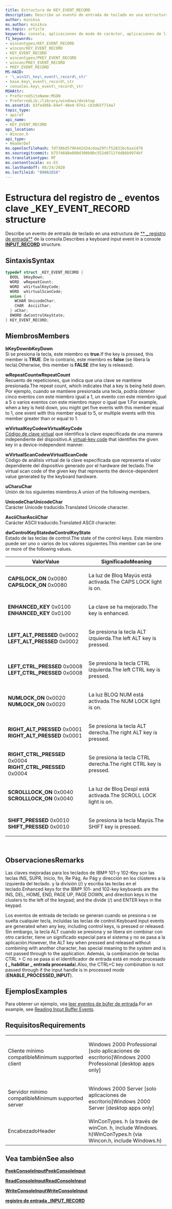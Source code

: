 ```yaml
---
title: Estructura de KEY_EVENT_RECORD
description: Describe un evento de entrada de teclado en una estructura de registro de entrada de la consola \_ .
author: miniksa
ms.author: miniksa
ms.topic: article
keywords: consola, aplicaciones de modo de carácter, aplicaciones de línea de comandos, aplicaciones de terminal, API de consola
f1_keywords:
- wincontypes/KEY_EVENT_RECORD
- wincon/KEY_EVENT_RECORD
- KEY_EVENT_RECORD
- wincontypes/PKEY_EVENT_RECORD
- wincon/PKEY_EVENT_RECORD
- PKEY_EVENT_RECORD
MS-HAID:
- '\_win32\_key\_event\_record\_str'
- base.key\_event\_record\_str
- consoles.key\_event\_record\_str
MSHAttr:
- PreferredSiteName:MSDN
- PreferredLib:/library/windows/desktop
ms.assetid: b3fed86b-84ef-48e4-97e1-cb3d65f714a7
topic_type:
- apiref
api_name:
- KEY_EVENT_RECORD
api_location:
- Wincon.h
api_type:
- HeaderDef
ms.openlocfilehash: fd7386d5796442d34cdaa29fcf52831bc6aa1d78
ms.sourcegitcommit: b75f4688e080d300b80c552d0711fdd86b9974bf
ms.translationtype: MT
ms.contentlocale: es-ES
ms.lasthandoff: 08/24/2020
ms.locfileid: "89061016"
---
```

# <a name="key_event_record-structure"></a><span data-ttu-id="4eb88-104">Estructura del registro de \_ eventos clave \_</span><span class="sxs-lookup"><span data-stu-id="4eb88-104">KEY\_EVENT\_RECORD structure</span></span>


<span data-ttu-id="4eb88-105">Describe un evento de entrada de teclado en una estructura de [\*\* \_ registro de entrada\*\*](input-record-str.md) de la consola.</span><span class="sxs-lookup"><span data-stu-id="4eb88-105">Describes a keyboard input event in a console [**INPUT\_RECORD**](input-record-str.md) structure.</span></span>

<a name="syntax"></a><span data-ttu-id="4eb88-106">Sintaxis</span><span class="sxs-lookup"><span data-stu-id="4eb88-106">Syntax</span></span>
------

```C
typedef struct _KEY_EVENT_RECORD {
  BOOL  bKeyDown;
  WORD  wRepeatCount;
  WORD  wVirtualKeyCode;
  WORD  wVirtualScanCode;
  union {
    WCHAR UnicodeChar;
    CHAR  AsciiChar;
  } uChar;
  DWORD dwControlKeyState;
} KEY_EVENT_RECORD;
```

<a name="members"></a><span data-ttu-id="4eb88-107">Miembros</span><span class="sxs-lookup"><span data-stu-id="4eb88-107">Members</span></span>
-------

<span data-ttu-id="4eb88-108">**bKeyDown**</span><span class="sxs-lookup"><span data-stu-id="4eb88-108">**bKeyDown**</span></span>  
<span data-ttu-id="4eb88-109">Si se presiona la tecla, este miembro es **true**.</span><span class="sxs-lookup"><span data-stu-id="4eb88-109">If the key is pressed, this member is **TRUE**.</span></span> <span data-ttu-id="4eb88-110">De lo contrario, este miembro es **false** (se libera la tecla).</span><span class="sxs-lookup"><span data-stu-id="4eb88-110">Otherwise, this member is **FALSE** (the key is released).</span></span>

<span data-ttu-id="4eb88-111">**wRepeatCount**</span><span class="sxs-lookup"><span data-stu-id="4eb88-111">**wRepeatCount**</span></span>  
<span data-ttu-id="4eb88-112">Recuento de repeticiones, que indica que una clave se mantiene presionada.</span><span class="sxs-lookup"><span data-stu-id="4eb88-112">The repeat count, which indicates that a key is being held down.</span></span> <span data-ttu-id="4eb88-113">Por ejemplo, cuando se mantiene presionada una tecla, podría obtener cinco eventos con este miembro igual a 1, un evento con este miembro igual a 5 o varios eventos con este miembro mayor o igual que 1.</span><span class="sxs-lookup"><span data-stu-id="4eb88-113">For example, when a key is held down, you might get five events with this member equal to 1, one event with this member equal to 5, or multiple events with this member greater than or equal to 1.</span></span>

<span data-ttu-id="4eb88-114">**wVirtualKeyCode**</span><span class="sxs-lookup"><span data-stu-id="4eb88-114">**wVirtualKeyCode**</span></span>  
<span data-ttu-id="4eb88-115">[Código de clave virtual](https://msdn.microsoft.com/library/windows/desktop/dd375731(v=vs.85).aspx) que identifica la clave especificada de una manera independiente del dispositivo.</span><span class="sxs-lookup"><span data-stu-id="4eb88-115">A [virtual-key code](https://msdn.microsoft.com/library/windows/desktop/dd375731(v=vs.85).aspx) that identifies the given key in a device-independent manner.</span></span>

<span data-ttu-id="4eb88-116">**wVirtualScanCode**</span><span class="sxs-lookup"><span data-stu-id="4eb88-116">**wVirtualScanCode**</span></span>  
<span data-ttu-id="4eb88-117">Código de análisis virtual de la clave especificada que representa el valor dependiente del dispositivo generado por el hardware del teclado.</span><span class="sxs-lookup"><span data-stu-id="4eb88-117">The virtual scan code of the given key that represents the device-dependent value generated by the keyboard hardware.</span></span>

<span data-ttu-id="4eb88-118">**uChar**</span><span class="sxs-lookup"><span data-stu-id="4eb88-118">**uChar**</span></span>  
<span data-ttu-id="4eb88-119">Unión de los siguientes miembros.</span><span class="sxs-lookup"><span data-stu-id="4eb88-119">A union of the following members.</span></span>

<span data-ttu-id="4eb88-120">**UnicodeChar**</span><span class="sxs-lookup"><span data-stu-id="4eb88-120">**UnicodeChar**</span></span>  
<span data-ttu-id="4eb88-121">Carácter Unicode traducido.</span><span class="sxs-lookup"><span data-stu-id="4eb88-121">Translated Unicode character.</span></span>

<span data-ttu-id="4eb88-122">**AsciiChar**</span><span class="sxs-lookup"><span data-stu-id="4eb88-122">**AsciiChar**</span></span>  
<span data-ttu-id="4eb88-123">Carácter ASCII traducido.</span><span class="sxs-lookup"><span data-stu-id="4eb88-123">Translated ASCII character.</span></span>

<span data-ttu-id="4eb88-124">**dwControlKeyState**</span><span class="sxs-lookup"><span data-stu-id="4eb88-124">**dwControlKeyState**</span></span>  
<span data-ttu-id="4eb88-125">Estado de las teclas de control.</span><span class="sxs-lookup"><span data-stu-id="4eb88-125">The state of the control keys.</span></span> <span data-ttu-id="4eb88-126">Este miembro puede ser uno o varios de los valores siguientes.</span><span class="sxs-lookup"><span data-stu-id="4eb88-126">This member can be one or more of the following values.</span></span>

<table>
<colgroup>
<col width="50%" />
<col width="50%" />
</colgroup>
<thead>
<tr class="header">
<th><span data-ttu-id="4eb88-127">Valor</span><span class="sxs-lookup"><span data-stu-id="4eb88-127">Value</span></span></th>
<th><span data-ttu-id="4eb88-128">Significado</span><span class="sxs-lookup"><span data-stu-id="4eb88-128">Meaning</span></span></th>
</tr>
</thead>
<tbody>
<tr class="odd">
<td><span data-ttu-id="4eb88-129"><span id="CAPSLOCK_ON"></span><span id="capslock_on"></span>
<strong>CAPSLOCK_ON</strong> 0x0080</span><span class="sxs-lookup"><span data-stu-id="4eb88-129"><span id="CAPSLOCK_ON"></span><span id="capslock_on"></span>
<strong>CAPSLOCK_ON</strong> 0x0080</span></span></td>
<td><p><span data-ttu-id="4eb88-130">La luz de Bloq Mayús está activada.</span><span class="sxs-lookup"><span data-stu-id="4eb88-130">The CAPS LOCK light is on.</span></span></p></td>
</tr>
<tr class="even">
<td><span data-ttu-id="4eb88-131"><span id="ENHANCED_KEY"></span><span id="enhanced_key"></span>
<strong>ENHANCED_KEY</strong> 0x0100</span><span class="sxs-lookup"><span data-stu-id="4eb88-131"><span id="ENHANCED_KEY"></span><span id="enhanced_key"></span>
<strong>ENHANCED_KEY</strong> 0x0100</span></span></td>
<td><p><span data-ttu-id="4eb88-132">La clave se ha mejorado.</span><span class="sxs-lookup"><span data-stu-id="4eb88-132">The key is enhanced.</span></span></p></td>
</tr>
<tr class="odd">
<td><span data-ttu-id="4eb88-133"><span id="LEFT_ALT_PRESSED"></span><span id="left_alt_pressed"></span>
<strong>LEFT_ALT_PRESSED</strong> 0x0002</span><span class="sxs-lookup"><span data-stu-id="4eb88-133"><span id="LEFT_ALT_PRESSED"></span><span id="left_alt_pressed"></span>
<strong>LEFT_ALT_PRESSED</strong> 0x0002</span></span></td>
<td><p><span data-ttu-id="4eb88-134">Se presiona la tecla ALT izquierda.</span><span class="sxs-lookup"><span data-stu-id="4eb88-134">The left ALT key is pressed.</span></span></p></td>
</tr>
<tr class="even">
<td><span data-ttu-id="4eb88-135"><span id="LEFT_CTRL_PRESSED"></span><span id="left_ctrl_pressed"></span>
<strong>LEFT_CTRL_PRESSED</strong> 0x0008</span><span class="sxs-lookup"><span data-stu-id="4eb88-135"><span id="LEFT_CTRL_PRESSED"></span><span id="left_ctrl_pressed"></span>
<strong>LEFT_CTRL_PRESSED</strong> 0x0008</span></span></td>
<td><p><span data-ttu-id="4eb88-136">Se presiona la tecla CTRL izquierda.</span><span class="sxs-lookup"><span data-stu-id="4eb88-136">The left CTRL key is pressed.</span></span></p></td>
</tr>
<tr class="odd">
<td><span data-ttu-id="4eb88-137"><span id="NUMLOCK_ON"></span><span id="numlock_on"></span>
<strong>NUMLOCK_ON</strong> 0x0020</span><span class="sxs-lookup"><span data-stu-id="4eb88-137"><span id="NUMLOCK_ON"></span><span id="numlock_on"></span>
<strong>NUMLOCK_ON</strong> 0x0020</span></span></td>
<td><p><span data-ttu-id="4eb88-138">La luz BLOQ NUM está activada.</span><span class="sxs-lookup"><span data-stu-id="4eb88-138">The NUM LOCK light is on.</span></span></p></td>
</tr>
<tr class="even">
<td><span data-ttu-id="4eb88-139"><span id="RIGHT_ALT_PRESSED"></span><span id="right_alt_pressed"></span>
<strong>RIGHT_ALT_PRESSED</strong> 0x0001</span><span class="sxs-lookup"><span data-stu-id="4eb88-139"><span id="RIGHT_ALT_PRESSED"></span><span id="right_alt_pressed"></span>
<strong>RIGHT_ALT_PRESSED</strong> 0x0001</span></span></td>
<td><p><span data-ttu-id="4eb88-140">Se presiona la tecla ALT derecha.</span><span class="sxs-lookup"><span data-stu-id="4eb88-140">The right ALT key is pressed.</span></span></p></td>
</tr>
<tr class="odd">
<td><span data-ttu-id="4eb88-141"><span id="RIGHT_CTRL_PRESSED"></span><span id="right_ctrl_pressed"></span>
<strong>RIGHT_CTRL_PRESSED</strong> 0x0004</span><span class="sxs-lookup"><span data-stu-id="4eb88-141"><span id="RIGHT_CTRL_PRESSED"></span><span id="right_ctrl_pressed"></span>
<strong>RIGHT_CTRL_PRESSED</strong> 0x0004</span></span></td>
<td><p><span data-ttu-id="4eb88-142">Se presiona la tecla CTRL derecha.</span><span class="sxs-lookup"><span data-stu-id="4eb88-142">The right CTRL key is pressed.</span></span></p></td>
</tr>
<tr class="even">
<td><span data-ttu-id="4eb88-143"><span id="SCROLLLOCK_ON"></span><span id="scrolllock_on"></span>
<strong>SCROLLLOCK_ON</strong> 0x0040</span><span class="sxs-lookup"><span data-stu-id="4eb88-143"><span id="SCROLLLOCK_ON"></span><span id="scrolllock_on"></span>
<strong>SCROLLLOCK_ON</strong> 0x0040</span></span></td>
<td><p><span data-ttu-id="4eb88-144">La luz de Bloq Despl está activada.</span><span class="sxs-lookup"><span data-stu-id="4eb88-144">The SCROLL LOCK light is on.</span></span></p></td>
</tr>
<tr class="odd">
<td><span data-ttu-id="4eb88-145"><span id="SHIFT_PRESSED"></span><span id="shift_pressed"></span>
<strong>SHIFT_PRESSED</strong> 0x0010</span><span class="sxs-lookup"><span data-stu-id="4eb88-145"><span id="SHIFT_PRESSED"></span><span id="shift_pressed"></span>
<strong>SHIFT_PRESSED</strong> 0x0010</span></span></td>
<td><p><span data-ttu-id="4eb88-146">Se presiona la tecla Mayús.</span><span class="sxs-lookup"><span data-stu-id="4eb88-146">The SHIFT key is pressed.</span></span></p></td>
</tr>
<tr class="even">
</tr>
<tr class="odd">
</tr>
<tr class="even">
</tr>
<tr class="odd">
</tr>
<tr class="even">
</tr>
<tr class="odd">
</tr>
<tr class="even">
</tr>
</tbody>
</table>

 

<a name="remarks"></a><span data-ttu-id="4eb88-147">Observaciones</span><span class="sxs-lookup"><span data-stu-id="4eb88-147">Remarks</span></span>
-------

<span data-ttu-id="4eb88-148">Las claves mejoradas para los teclados de IBM® 101-y 102-Key son las teclas INS, SUPR, Inicio, fin, Re Pág, Av Pág y dirección en los clústeres a la izquierda del teclado. y la división (/) y escriba las teclas en el teclado.</span><span class="sxs-lookup"><span data-stu-id="4eb88-148">Enhanced keys for the IBM® 101- and 102-key keyboards are the INS, DEL, HOME, END, PAGE UP, PAGE DOWN, and direction keys in the clusters to the left of the keypad; and the divide (/) and ENTER keys in the keypad.</span></span>

<span data-ttu-id="4eb88-149">Los eventos de entrada de teclado se generan cuando se presiona o se suelta cualquier tecla, incluidas las teclas de control.</span><span class="sxs-lookup"><span data-stu-id="4eb88-149">Keyboard input events are generated when any key, including control keys, is pressed or released.</span></span> <span data-ttu-id="4eb88-150">Sin embargo, la tecla ALT cuando se presiona y se libera sin combinar con otro carácter, tiene un significado especial para el sistema y no se pasa a la aplicación.</span><span class="sxs-lookup"><span data-stu-id="4eb88-150">However, the ALT key when pressed and released without combining with another character, has special meaning to the system and is not passed through to the application.</span></span> <span data-ttu-id="4eb88-151">Además, la combinación de teclas CTRL + C no se pasa si el identificador de entrada está en modo procesado **( \_ habilitar \_ entrada procesada**).</span><span class="sxs-lookup"><span data-stu-id="4eb88-151">Also, the CTRL+C key combination is not passed through if the input handle is in processed mode (**ENABLE\_PROCESSED\_INPUT**).</span></span>

<a name="examples"></a><span data-ttu-id="4eb88-152">Ejemplos</span><span class="sxs-lookup"><span data-stu-id="4eb88-152">Examples</span></span>
--------

<span data-ttu-id="4eb88-153">Para obtener un ejemplo, vea [leer eventos de búfer de entrada](reading-input-buffer-events.md).</span><span class="sxs-lookup"><span data-stu-id="4eb88-153">For an example, see [Reading Input Buffer Events](reading-input-buffer-events.md).</span></span>

<a name="requirements"></a><span data-ttu-id="4eb88-154">Requisitos</span><span class="sxs-lookup"><span data-stu-id="4eb88-154">Requirements</span></span>
------------

<table>
<colgroup>
<col width="50%" />
<col width="50%" />
</colgroup>
<tbody>
<tr class="odd">
<td><p><span data-ttu-id="4eb88-155">Cliente mínimo compatible</span><span class="sxs-lookup"><span data-stu-id="4eb88-155">Minimum supported client</span></span></p></td>
<td><p><span data-ttu-id="4eb88-156">Windows 2000 Professional [solo aplicaciones de escritorio]</span><span class="sxs-lookup"><span data-stu-id="4eb88-156">Windows 2000 Professional [desktop apps only]</span></span></p></td>
</tr>
<tr class="even">
<td><p><span data-ttu-id="4eb88-157">Servidor mínimo compatible</span><span class="sxs-lookup"><span data-stu-id="4eb88-157">Minimum supported server</span></span></p></td>
<td><p><span data-ttu-id="4eb88-158">Windows 2000 Server [solo aplicaciones de escritorio]</span><span class="sxs-lookup"><span data-stu-id="4eb88-158">Windows 2000 Server [desktop apps only]</span></span></p></td>
</tr>
<tr class="odd">
<td><p><span data-ttu-id="4eb88-159">Encabezado</span><span class="sxs-lookup"><span data-stu-id="4eb88-159">Header</span></span></p></td>
<td><span data-ttu-id="4eb88-160">WinConTypes. h (a través de winCon. h, include Windows. h)</span><span class="sxs-lookup"><span data-stu-id="4eb88-160">WinConTypes.h (via Wincon.h, include Windows.h)</span></span></td>
</tr>
</tbody>
</table>

## <a name="span-idsee_alsospansee-also"></a><span data-ttu-id="4eb88-161"><span id="see_also"></span>Vea también</span><span class="sxs-lookup"><span data-stu-id="4eb88-161"><span id="see_also"></span>See also</span></span>


[<span data-ttu-id="4eb88-162">**PeekConsoleInput**</span><span class="sxs-lookup"><span data-stu-id="4eb88-162">**PeekConsoleInput**</span></span>](peekconsoleinput.md)

[<span data-ttu-id="4eb88-163">**ReadConsoleInput**</span><span class="sxs-lookup"><span data-stu-id="4eb88-163">**ReadConsoleInput**</span></span>](readconsoleinput.md)

[<span data-ttu-id="4eb88-164">**WriteConsoleInput**</span><span class="sxs-lookup"><span data-stu-id="4eb88-164">**WriteConsoleInput**</span></span>](writeconsoleinput.md)

[<span data-ttu-id="4eb88-165">**registro de entrada \_**</span><span class="sxs-lookup"><span data-stu-id="4eb88-165">**INPUT\_RECORD**</span></span>](input-record-str.md)

 

 





